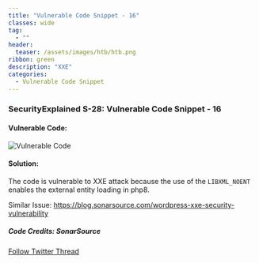 ```yaml
---
title: "Vulnerable Code Snippet - 16"
classes: wide
tag: 
  - ""
header:
  teaser: /assets/images/htb/htb.png
ribbon: green
description: "XXE"
categories:
  - Vulnerable Code Snippet
---
```

### SecurityExplained S-28: Vulnerable Code Snippet - 16

#### Vulnerable Code:

![Vulnerable Code](https://github.com/harsh-bothra/SecurityExplained/blob/main/media/code-16.jpg)

#### Solution:

The code is vulnerable to XXE attack because the use of the `LIBXML_NOENT` enables the external entity loading in php8.

Similar Issue: https://blog.sonarsource.com/wordpress-xxe-security-vulnerability

##### Code Credits: SonarSource

[Follow Twitter Thread](https://twitter.com/harshbothra_/status/1487080467861889030?s=20&t=DGEwqEwXwFbWH0VXkOKVsQ)
